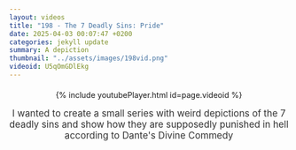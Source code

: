 ```yaml
---
layout: videos
title: "198 - The 7 Deadly Sins: Pride"
date: 2025-04-03 00:07:47 +0200
categories: jekyll update
summary: A depiction
thumbnail: "../assets/images/198vid.png"
videoid: U5qOmGDlEkg
---
```


<div style="text-align: center; margin-top: 20px;">
  {% include youtubePlayer.html id=page.videoid %}
  <p style="margin-top: 15px; font-size: 1.2em; color: #333;">
    I wanted to create a small series with weird depictions of the 7 deadly sins and show how they are supposedly punished in hell according to Dante's Divine Commedy
  </p>
</div>
